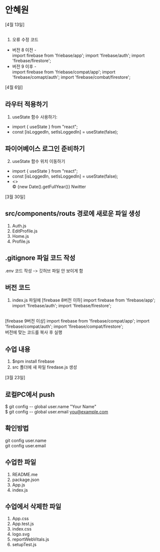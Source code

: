 # 안혜원

[4월 13일]
##
1. 오류 수정 코드
- 버전 8 이전 -<br>
import firebase from 'friebase/app';
import 'firebase/auth';
import 'firebase/firestore';
- 버전 9 이후 -<br>
import firebase from 'friebase/compat/app';
import 'firebase/comapt/auth';
import 'firebase/combat/firestore';




[4월 6일]
## 라우터 적용하기
1. useState 함수 사용하기: 
- import { useState } from "react";
- const [isLoggedIn, setIsLoggedIn] = useState(false);
## 파이어베이스 로그인 준비하기
2. useState 함수 위치 이동하기
- import { useState } from "react";
- const [isLoggedIn, setIsLoggedIn] = useState(false);
- <>
    <AppRouter isLoggedIn={isLoggedIn} />
    <footer>&copy; {new Date().getFullYear()} Nwitter</footer>
    </>





[3월 30일]

## src/components/routs 경로에 새로운 파일 생성
1. Auth.js
2. EditProfile.js
3. Home.js
4. Profile.js

## .gitignore 파일 코드 작성
.env 코드 작성 -> 깃허브 파일 안 보이게 함

## 버전 코드
1. index.js 파일에 
[firebase 8버전 이하]
import firebase from 'firebase/app';
import 'firebase/auth';
import 'firebase/firestore';
<br>
[firebase 9버전 이상]
import firebase from 'firebase/compat/app';
import 'firebase/compat/auth';
import 'firebase/compat/firestore';
<br>
버전에 맞는 코드를 복사 후 실행

## 수업 내용
1. $npm install firebase
2. src 폴더에 새 파일 firedase.js 생성

[3월 23일]

## 로컬PC에서 push
$ git config -- global user.name "Your Name" <br>
$ git config -- global user.email you@example.com <br>

## 확인방법
git config user.name<br>
git config user.email<br>

## 수업한 파일
1. README.me<br>
2. package.json<br>
3. App.js<br>
4. index.js<br>

## 수업에서 삭제한 파일
1. App.css<br>
2. App.test.js<br>
3. index.css<br>
4. logo.svg<br>
5. reportWebVitals.js<br>
6. setupTest.js<br>